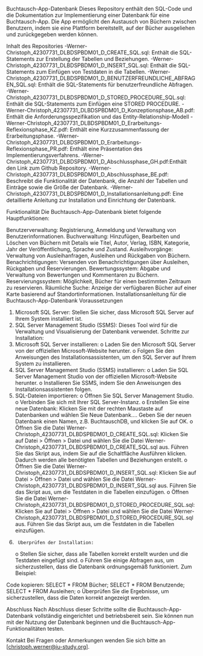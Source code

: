 Buchtausch-App-Datenbank
Dieses Repository enthält den SQL-Code und die Dokumentation zur Implementierung einer Datenbank für eine Buchtausch-App. Die App ermöglicht den Austausch von Büchern zwischen Benutzern, indem sie eine Plattform bereitstellt, auf der Bücher ausgeliehen und zurückgegeben werden können.

Inhalt des Repositories
-Werner-Christoph_42307731_DLBDSPBDM01_D_CREATE_SQL.sql: Enthält die SQL-Statements zur Erstellung der Tabellen und Beziehungen.
-Werner-Christoph_42307731_DLBDSPBDM01_D_INSERT_SQL.sql: Enthält die SQL-Statements zum Einfügen von Testdaten in die Tabellen.
-Werner-Christoph_42307731_DLBDSPBDM01_D_BENUTZERFREUNDLICHE_ABFRAGEN_SQL.sql: Enthält die SQL-Statements für benutzerfreundliche Abfragen.
-Werner-Christoph_42307731_DLBDSPBDM01_D_STORED_PROCEDURE_SQL.sql: Enthält die SQL-Statements zum Einfügen eine STORED PROCEDURE.
-Werner-Christoph_42307731_DLBDSPBDM01_D_Konzeptionsphase_AB.pdf: Enthält die Anforderungsspezifikation und das Entity-Relationship-Modell 
-Werner-Christoph_42307731_DLBDSPBDM01_D_Erarbeitungs-Reflexionsphase_KZ.pdf: Enthält eine Kurzzusammenfassung der Erarbeitungsphase.
-Werner-Christoph_42307731_DLBDSPBDM01_D_Erarbeitungs-Reflexionsphase_PR.pdf: Enthält eine Präsentation des Implementierungsverfahrens. 
-Werner-Christoph_42307731_DLBDSPBDM01_D_Abschlussphase_GH.pdf:Enthält den Link zum Github Repository.
-Werner-Christoph_42307731_DLBDSPBDM01_D_Abschlussphase_BE.pdf: Beschreibt die Funktionalität der Datenbank, die Anzahl der Tabellen und Einträge sowie die Größe der Datenbank.
-Werner-Christoph_42307731_DLBDSPBDM01_D_Installationsanleitung.pdf: Eine detaillierte Anleitung zur Installation und Einrichtung der Datenbank.



Funktionalität
Die Buchtausch-App-Datenbank bietet folgende Hauptfunktionen:

Benutzerverwaltung: Registrierung, Anmeldung und Verwaltung von Benutzerinformationen.
Buchverwaltung: Hinzufügen, Bearbeiten und Löschen von Büchern mit Details wie Titel, Autor, Verlag, ISBN, Kategorie, Jahr der Veröffentlichung, Sprache und Zustand.
Ausleihvorgänge: Verwaltung von Ausleihanfragen, Ausleihen und Rückgaben von Büchern.
Benachrichtigungen: Versenden von Benachrichtigungen über Ausleihen, Rückgaben und Reservierungen.
Bewertungssystem: Abgabe und Verwaltung von Bewertungen und Kommentaren zu Büchern.
Reservierungssystem: Möglichkeit, Bücher für einen bestimmten Zeitraum zu reservieren.
Räumliche Suche: Anzeige der verfügbaren Bücher auf einer Karte basierend auf Standortinformationen.
Installationsanleitung für die Buchtausch-App-Datenbank
Voraussetzungen
1.	Microsoft SQL Server: Stellen Sie sicher, dass Microsoft SQL Server auf Ihrem System installiert ist.
2.	SQL Server Management Studio (SSMS): Dieses Tool wird für die Verwaltung und Visualisierung der Datenbank verwendet.
Schritte zur Installation:
1.	Microsoft SQL Server installieren:
	o	Laden Sie den Microsoft SQL Server von der offiziellen Microsoft-Website herunter.
	o	Folgen Sie den Anweisungen des Installationsassistenten, um den SQL Server auf Ihrem System zu installieren.
2.	SQL Server Management Studio (SSMS) installieren:
	o	Laden Sie SQL Server Management Studio von der offiziellen Microsoft-Website herunter.
	o	Installieren Sie SSMS, indem Sie den Anweisungen des Installationsassistenten folgen.
3.	SQL-Dateien importieren:
	o	Öffnen Sie SQL Server Management Studio.
	o	Verbinden Sie sich mit Ihrer SQL Server-Instanz.
	o	Erstellen Sie eine neue Datenbank:
		Klicken Sie mit der rechten Maustaste auf Datenbanken und wählen Sie Neue Datenbank....
		Geben Sie der neuen Datenbank einen Namen, z.B. BuchtauschDB, und klicken Sie auf OK.
	o	Öffnen Sie die Datei Werner-Christoph_42307731_DLBDSPBDM01_D_CREATE_SQL.sql:
		Klicken Sie auf Datei > Öffnen > Datei und wählen Sie die Datei Werner-Christoph_42307731_DLBDSPBDM01_D_CREATE_SQL.sql aus.
		Führen Sie das Skript aus, indem Sie auf die Schaltfläche Ausführen klicken. Dadurch werden alle benötigten Tabellen und Beziehungen erstellt.
	o	Öffnen Sie die Datei Werner-Christoph_42307731_DLBDSPBDM01_D_INSERT_SQL.sql:
		Klicken Sie auf Datei > Öffnen > Datei und wählen Sie die Datei Werner-Christoph_42307731_DLBDSPBDM01_D_INSERT_SQL.sql aus.
		Führen Sie das Skript aus, um die Testdaten in die Tabellen einzufügen.
	o	Öffnen Sie die Datei Werner-Christoph_42307731_DLBDSPBDM01_D_STORED_PROCEDURE_SQL.sql:
		Klicken Sie auf Datei > Öffnen > Datei und wählen Sie die Datei Werner-Christoph_42307731_DLBDSPBDM01_D_STORED_PROCEDURE_SQL.sql aus.
		Führen Sie das Skript aus, um die Testdaten in die Tabellen einzufügen.
4.		Überprüfen der Installation:
	o	Stellen Sie sicher, dass alle Tabellen korrekt erstellt wurden und die Testdaten eingefügt sind.
	o	Führen Sie einige Abfragen aus, um sicherzustellen, dass die Datenbank ordnungsgemäß funktioniert. Zum Beispiel:

Code kopieren:
SELECT * FROM Bücher;
SELECT * FROM Benutzende;
SELECT * FROM Ausleihen;
	o	Überprüfen Sie die Ergebnisse, um sicherzustellen, dass die Daten korrekt angezeigt werden.

Abschluss
Nach Abschluss dieser Schritte sollte die Buchtausch-App-Datenbank vollständig eingerichtet und betriebsbereit sein. Sie können nun mit der Nutzung der Datenbank beginnen und die Buchtausch-App-Funktionalitäten testen.


Kontakt
Bei Fragen oder Anmerkungen wenden Sie sich bitte an [christoph.werner@iu-study.org].
